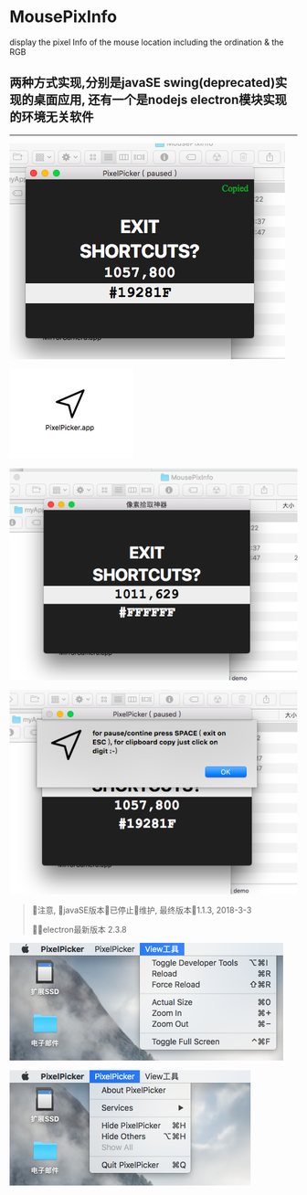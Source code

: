 # MousePixInfo
display the pixel Info of the mouse location including the ordination &amp; the RGB

## 两种方式实现,分别是javaSE swing(deprecated)实现的桌面应用, 还有一个是nodejs electron模块实现的环境无关软件


----

![](demo/1.png)

![](demo/2.png)

![](demo/3.png)

![](demo/4.png)


> 注意, javaSE版本已停止维护, 最终版本1.1.3, 2018-3-3
> 
> electron最新版本 2.3.8

![](demo/5.png)

![](demo/6.png)